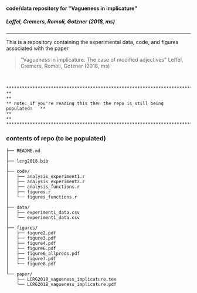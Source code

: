 
#### code/data repository for "Vagueness in implicature"  

##### Leffel, Cremers, Romoli, Gotzner (2018, ms)
<hr>

This is a repository containing the experimental data, code, and figures associated with the paper
> "Vagueness in implicature: The case of modified adjectives" 
> Leffel, Cremers, Romoli, Gotzner (2018, ms) 

<br>

	****************************************************************************
	**                                                                        **
	** note: if you're reading this then the repo is still being populated!   **
	**                                                                        **
	****************************************************************************



### contents of repo (to be populated)

```
├── README.md
│
├── lcrg2018.bib
│
├── code/
│   ├── analysis_experiment1.r
│   ├── analysis_experiment2.r
│   ├── analysis_functions.r
│   ├── figures.r
│   └── figures_functions.r
│
├── data/
│   ├── experiment1_data.csv
│   └── experiment1_data.csv
│
├── figures/
│   ├── figure2.pdf
│   ├── figure3.pdf
│   ├── figure4.pdf
│   ├── figure6.pdf
│   ├── figure6_allpreds.pdf
│   ├── figure7.pdf
│   └── figure8.pdf
│
└── paper/
    ├── LCRG2018_vagueness_implicature.tex
    └── LCRG2018_vagueness_implicature.pdf

```

